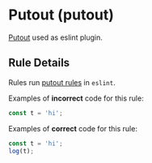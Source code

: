 # Putout (putout)

[Putout](https://github.com/coderaiser/putout) used as eslint plugin.

## Rule Details

Rules run [putout rules](https://github.com/coderaiser/putout#built-in-transforms) in `eslint`.

Examples of **incorrect** code for this rule:

```js
const t = 'hi';
```

Examples of **correct** code for this rule:

```js
const t = 'hi';
log(t);
```

